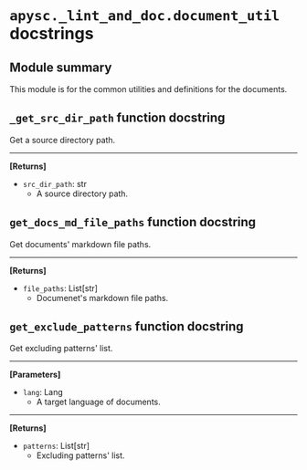 # `apysc._lint_and_doc.document_util` docstrings

## Module summary

This module is for the common utilities and definitions for the documents.

## `_get_src_dir_path` function docstring

Get a source directory path.<hr>

**[Returns]**

- `src_dir_path`: str
  - A source directory path.

## `get_docs_md_file_paths` function docstring

Get documents' markdown file paths.<hr>

**[Returns]**

- `file_paths`: List[str]
  - Documenet's markdown file paths.

## `get_exclude_patterns` function docstring

Get excluding patterns' list.<hr>

**[Parameters]**

- `lang`: Lang
  - A target language of documents.

<hr>

**[Returns]**

- `patterns`: List[str]
  - Excluding patterns' list.